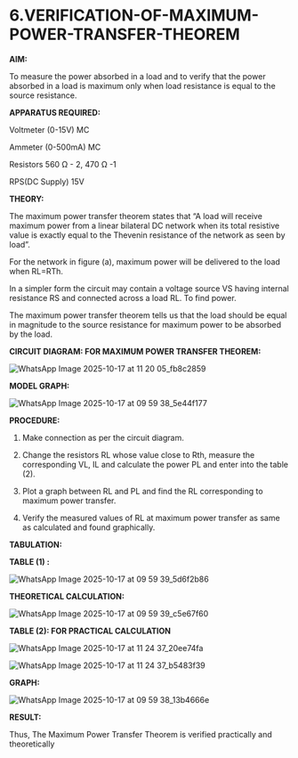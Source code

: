 # 6.VERIFICATION-OF-MAXIMUM-POWER-TRANSFER-THEOREM

**AIM:**

To measure the power absorbed in a load and to verify that the power absorbed in a load is maximum only when load resistance is equal to the source resistance.

**APPARATUS REQUIRED:**

Voltmeter (0-15V) MC

Ammeter (0-500mA) MC

Resistors 560 Ω - 2, 470 Ω -1

RPS(DC Supply)  15V	

**THEORY:**

The maximum power transfer theorem states that “A load will receive maximum power from a linear bilateral DC network when its total resistive value is exactly equal to the Thevenin resistance of the network as seen by load”.

For the network in figure (a), maximum power will be delivered to the load when RL=RTh.

In a simpler form the circuit may contain a voltage source VS having internal resistance RS and connected across a load RL. To find power.
 
The maximum power transfer theorem tells us that the load should be equal in magnitude to the source resistance for maximum power to be absorbed by the load.

**CIRCUIT DIAGRAM: FOR MAXIMUM POWER TRANSFER THEOREM:**

![WhatsApp Image 2025-10-17 at 11 20 05_fb8c2859](https://github.com/user-attachments/assets/e957a891-4011-4af3-bb33-56f716549ead)

**MODEL GRAPH:**

![WhatsApp Image 2025-10-17 at 09 59 38_5e44f177](https://github.com/user-attachments/assets/420aa08b-ebcf-41cc-bd6c-744e0c23935f)


**PROCEDURE:**

1.	Make connection as per the circuit diagram.

2.	Change the resistors RL whose value close to Rth, measure the corresponding VL, IL and calculate the power PL and enter into the table (2).

3.	Plot a graph between RL and PL and find the RL corresponding to maximum power transfer.

4.	Verify the measured values of RL at maximum power transfer as same as calculated and found graphically.

**TABULATION:**
 
**TABLE (1) :**

![WhatsApp Image 2025-10-17 at 09 59 39_5d6f2b86](https://github.com/user-attachments/assets/9059773e-417e-4934-894f-d6f42edbafff)

**THEORETICAL CALCULATION:**

![WhatsApp Image 2025-10-17 at 09 59 39_c5e67f60](https://github.com/user-attachments/assets/7a9643fe-39fa-4fde-aa16-0443773415c0)

**TABLE (2): FOR PRACTICAL CALCULATION**

![WhatsApp Image 2025-10-17 at 11 24 37_20ee74fa](https://github.com/user-attachments/assets/e447b47f-c201-4170-a6bd-2319441b21a0)

![WhatsApp Image 2025-10-17 at 11 24 37_b5483f39](https://github.com/user-attachments/assets/6dbd8e59-4cbf-494d-90bb-bf4c6e0ea917)

**GRAPH:**

![WhatsApp Image 2025-10-17 at 09 59 38_13b4666e](https://github.com/user-attachments/assets/25cd3001-b810-423e-9595-48139432a090)

**RESULT:**

Thus, The Maximum Power Transfer Theorem is verified practically and theoretically


